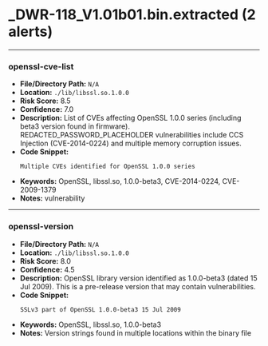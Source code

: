 # _DWR-118_V1.01b01.bin.extracted (2 alerts)

---

### openssl-cve-list

- **File/Directory Path:** `N/A`
- **Location:** `./lib/libssl.so.1.0.0`
- **Risk Score:** 8.5
- **Confidence:** 7.0
- **Description:** List of CVEs affecting OpenSSL 1.0.0 series (including beta3 version found in firmware). REDACTED_PASSWORD_PLACEHOLDER vulnerabilities include CCS Injection (CVE-2014-0224) and multiple memory corruption issues.
- **Code Snippet:**
  ```
  Multiple CVEs identified for OpenSSL 1.0.0 series
  ```
- **Keywords:** OpenSSL, libssl.so, 1.0.0-beta3, CVE-2014-0224, CVE-2009-1379
- **Notes:** vulnerability

---
### openssl-version

- **File/Directory Path:** `N/A`
- **Location:** `./lib/libssl.so.1.0.0`
- **Risk Score:** 8.0
- **Confidence:** 4.5
- **Description:** OpenSSL library version identified as 1.0.0-beta3 (dated 15 Jul 2009). This is a pre-release version that may contain vulnerabilities.
- **Code Snippet:**
  ```
  SSLv3 part of OpenSSL 1.0.0-beta3 15 Jul 2009
  ```
- **Keywords:** OpenSSL, libssl.so, 1.0.0-beta3
- **Notes:** Version strings found in multiple locations within the binary file

---
